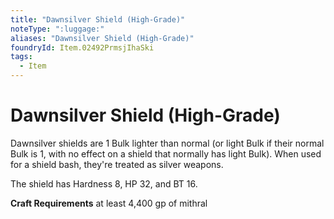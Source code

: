 ```yaml
---
title: "Dawnsilver Shield (High-Grade)"
noteType: ":luggage:"
aliases: "Dawnsilver Shield (High-Grade)"
foundryId: Item.02492PrmsjIhaSki
tags:
  - Item
---
```


# Dawnsilver Shield (High-Grade)

Dawnsilver shields are 1 Bulk lighter than normal (or light Bulk if their normal Bulk is 1, with no effect on a shield that normally has light Bulk). When used for a shield bash, they're treated as silver weapons.

The shield has Hardness 8, HP 32, and BT 16.

**Craft Requirements** at least 4,400 gp of mithral
